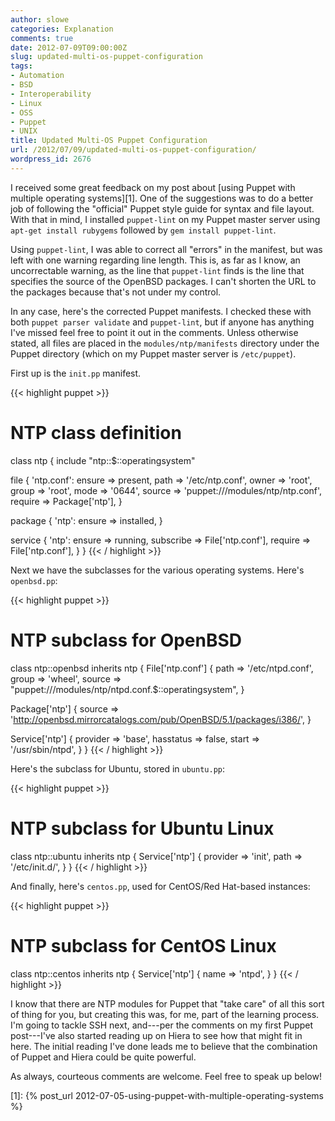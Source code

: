 ```yaml
---
author: slowe
categories: Explanation
comments: true
date: 2012-07-09T09:00:00Z
slug: updated-multi-os-puppet-configuration
tags:
- Automation
- BSD
- Interoperability
- Linux
- OSS
- Puppet
- UNIX
title: Updated Multi-OS Puppet Configuration
url: /2012/07/09/updated-multi-os-puppet-configuration/
wordpress_id: 2676
---
```


I received some great feedback on my post about [using Puppet with multiple operating systems][1]. One of the suggestions was to do a better job of following the "official" Puppet style guide for syntax and file layout. With that in mind, I installed `puppet-lint` on my Puppet master server using `apt-get install rubygems` followed by `gem install puppet-lint`.

Using `puppet-lint`, I was able to correct all "errors" in the manifest, but was left with one warning regarding line length. This is, as far as I know, an uncorrectable warning, as the line that `puppet-lint` finds is the line that specifies the source of the OpenBSD packages. I can't shorten the URL to the packages because that's not under my control.

In any case, here's the corrected Puppet manifests. I checked these with both `puppet parser validate` and `puppet-lint`, but if anyone has anything I've missed feel free to point it out in the comments. Unless otherwise stated, all files are placed in the `modules/ntp/manifests` directory under the Puppet directory (which on my Puppet master server is `/etc/puppet`).

First up is the `init.pp` manifest.

{{< highlight puppet >}}
# NTP class definition

class ntp {
  include "ntp::$::operatingsystem"

  file { 'ntp.conf':
    ensure        => present,
    path          => '/etc/ntp.conf',
    owner         => 'root',
    group         => 'root',
    mode          => '0644',
    source        => 'puppet:///modules/ntp/ntp.conf',
    require       => Package['ntp'],
  }

  package { 'ntp':
    ensure        => installed,
  }

  service { 'ntp':
    ensure        => running,
    subscribe     => File['ntp.conf'],
    require       => File['ntp.conf'],
  }
}
{{< / highlight >}}

Next we have the subclasses for the various operating systems. Here's `openbsd.pp`:

{{< highlight puppet >}}
# NTP subclass for OpenBSD
    
class ntp::openbsd inherits ntp {
  File['ntp.conf'] {
    path          => '/etc/ntpd.conf',
    group         => 'wheel',
    source        => "puppet:///modules/ntp/ntpd.conf.$::operatingsystem",
  }

  Package['ntp'] {
    source        => 'http://openbsd.mirrorcatalogs.com/pub/OpenBSD/5.1/packages/i386/',
  }

  Service['ntp'] {
    provider      => 'base',
    hasstatus     => false,
    start         => '/usr/sbin/ntpd',
  }
}
{{< / highlight >}}

Here's the subclass for Ubuntu, stored in `ubuntu.pp`:

{{< highlight puppet >}}
# NTP subclass for Ubuntu Linux
    
class ntp::ubuntu inherits ntp {
  Service['ntp'] {
    provider      => 'init',
    path          => '/etc/init.d/',
  }
}
{{< / highlight >}}

And finally, here's `centos.pp`, used for CentOS/Red Hat-based instances:

{{< highlight puppet >}}
# NTP subclass for CentOS Linux
    
class ntp::centos inherits ntp {
  Service['ntp'] {
    name          => 'ntpd',
  }
}
{{< / highlight >}}

I know that there are NTP modules for Puppet that "take care" of all this sort of thing for you, but creating this was, for me, part of the learning process. I'm going to tackle SSH next, and---per the comments on my first Puppet post---I've also started reading up on Hiera to see how that might fit in here. The initial reading I've done leads me to believe that the combination of Puppet and Hiera could be quite powerful.

As always, courteous comments are welcome. Feel free to speak up below!

[1]: {% post_url 2012-07-05-using-puppet-with-multiple-operating-systems %}
